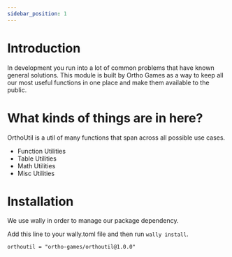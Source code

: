 ```yaml
---
sidebar_position: 1
---
```


# Introduction

In development you run into a lot of common problems that have known general solutions.
This module is built by Ortho Games as a way to keep all our most useful functions in one place and make them available to the public.

# What kinds of things are in here?

OrthoUtil is a util of many functions that span across all possible use cases.

- Function Utilities
- Table Utilities
- Math Utilities
- Misc Utilities

# Installation

We use wally in order to manage our package dependency.

Add this line to your wally.toml file and then run `wally install`.
```
orthoutil = "ortho-games/orthoutil@1.0.0"
```

